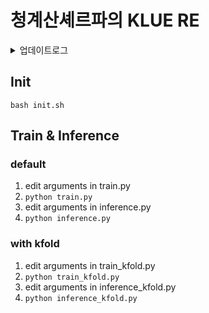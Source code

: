 # 청계산셰르파의 KLUE RE

<details>
  <summary> 업데이트로그 </summary>

    train.py에 validation 추가
    - validation helper를 추가로 만들어서 validation dataset을 training argument에 포함시켜 검증셋 metric을 볼 수 있도록 하였습니다.

    dataset 추가
    - dataset 경로가 제각각인데, 생각보다 데이터셋 용량이 작길래 그냥 git에 전부 올려버렸습니다. 경로설정하는것보단 편할 것 같아서요 ㅎㅎ.
    - 10%, 15%, 20%로 stratified 하게 나눈 train/valid dataset과 약 1500개/130개 정도의 small train/valid 데이터셋, 그리고 하겸님이 작업해주신 특수문자가 제거된 preprocess train/test 데이터셋을 data 폴더에 포함시켰습니다.
    - 관련해서 각 파일별로 지정되어있던 default dataset 경로를 data/~로 일괄적으로 수정하였습니다.
    - 또한 data 폴더를 만들면서 pkl 이녀석들도 전부 data로 옮겨버렸습니다.

    argument 추가
    - eval_strategy 라는 argument를 추가했습니다. steps와 epoch 별로 evaluation 전략을 다르게 하기 위해서입니다. 이에 따라 eval_strategy 값에 따라서 training argument를 다르게 할 수 있도록 분기를 나누었습니다.

    init.sh 추가
    - 데이터셋 전처리를 한 번에 하거나 커밋 메세지 템플릿 일괄적용하거나 다른 공통사항들을 추가할 때 편하게 하기 위해 bash script를 만들긴 했는데 추가적으로 만들려고 하다보니 생각보다 쓸모가 없어진 것 같아서 하다 말았습니다. 추후에 필요해지면 그 때 이어서 추가적으로 작업해보겠습니다.

    inference_kfold.py
    - kfold 작업 후  inference 함수가 없어서 민수님 버전에 대응되도록 inference_kfold.py 를 만들었습니다.
    - 이 때 train_kfold에서 저장한 모델 경로가 inference_kfold 에서 불러오는 모델 경로와 같아야합니다. 주의요망!

    requirements 업데이트 및 git message template 추가, gitignore 업데이트
    - 자잘한 녀석들 fix해주었습니다.

    그 외
    - 빠른 테스트를 위해 default를 small 데이터셋으로 해놨습니다. 주의요망!!
    - train_kfold.py는 하겸님 PR의 train_kfold.py 가지고 데이터셋경로, 모델경로만 수정한거라 거의 똑같습니다

</details>

## Init

```shell
bash init.sh
```

## Train & Inference

### default
1. edit arguments in train.py
2. `python train.py`
3. edit arguments in inference.py
4. `python inference.py`

### with kfold
1. edit arguments in train_kfold.py
2. `python train_kfold.py`
3. edit arguments in inference_kfold.py
4. `python inference_kfold.py`